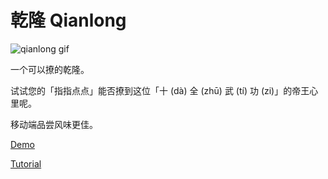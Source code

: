 # 乾隆 Qianlong

![qianlong gif](http://piuskt7om.bkt.clouddn.com/qianlong-zhihu.gif)

一个可以撩的乾隆。

试试您的「指指点点」能否撩到这位「十 (dà) 全 (zhū) 武 (tí) 功 (zi)」的帝王心里呢。

移动端品尝风味更佳。

[Demo](https://umeecorn.com/qianlong/)

[Tutorial](https://zhuanlan.zhihu.com/p/46848715)
